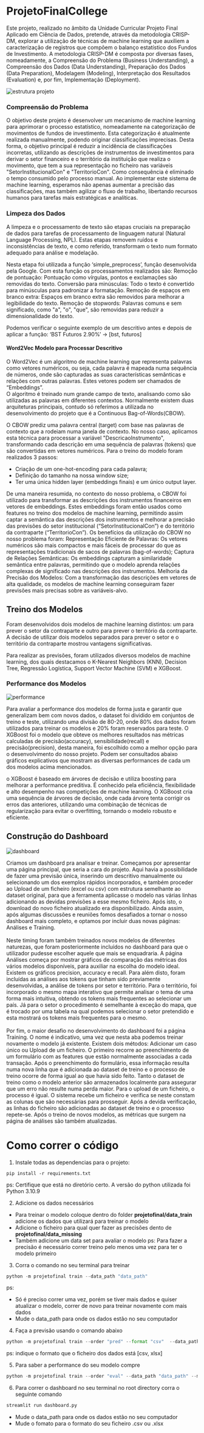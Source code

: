 # ProjetoFinalCollege
Este projeto, realizado no âmbito da Unidade Curricular Projeto Final Aplicado em Ciência de Dados, pretende, através da metodologia CRISP-DM, explorar a utilização de técnicas de machine learning que auxiliem a caracterização de registros que compõem o balanço estatístico dos Fundos de Investimento.
A metodologia CRISP-DM é composta por diversas fases, nomeadamente, a Compreensão do Problema (Business Understanding), a Compreensão dos Dados (Data Understanding), Preparação dos Dados (Data Preparation), Modelagem (Modeling), Interpretação dos Resultados (Evaluation) e, por fim, Implementação (Deployment). 

![estrutura projeto](imagens/organizar.png)

### Compreensão do Problema
O objetivo deste projeto é desenvolver um mecanismo de machine learning para aprimorar o processo estatístico, nomeadamente na categorização de movimentos de fundos de investimento. Esta categorização é atualmente realizada manualmente, podendo originar classificações imprecisas. Desta forma, o objetivo principal é reduzir a incidência de classificações incorretas, utilizando as descrições de instrumentos de investimentos para derivar o setor financeiro e o território da instituição que realiza o movimento, que tem a sua representação no ficheiro nas variáveis "SetorInstitucionalCon" e "TerritorioCon". Como consequência é eliminado o tempo consumido pelo processo manual. Ao implementar este sistema de machine learning, esperamos não apenas aumentar a precisão das classificações, mas também agilizar o fluxo de trabalho, libertando recursos humanos para tarefas mais estratégicas e analíticas.

###  Limpeza dos Dados
A limpeza e o processamento de texto são etapas cruciais na preparação de dados para tarefas de processamento de linguagem natural (Natural Language Processing, NPL). Estas etapas removem ruídos e inconsistências de texto, e como referido, transformam o texto num formato adequado para análise e modelação. <br>

Nesta etapa foi utilizada a função ‘simple_preprocess’, função desenvolvida pela Google. Com esta função os processamentos realizados são:
Remoção de pontuação: Pontuação como vírgulas, pontos e exclamações são removidas do texto.
Conversão para minúsculas: Todo o texto é convertido para minúsculas para padronizar a formatação.
Remoção de espaços em branco extra: Espaços em branco extra são removidos para melhorar a legibilidade do texto.
Remoção de stopwords: Palavras comuns e sem significado, como "a", "o", "que", são removidas para reduzir a dimensionalidade do texto. <br>

Podemos verificar o seguinte exemplo de um descritivo antes e depois de aplicar a função: 
‘BST Futuros 2.90%’ → [bst, futuros]

#### Word2Vec Modelo para Processar Descritivo 
O Word2Vec é um algoritmo de machine learning que representa palavras como vetores numéricos, ou seja, cada palavra é mapeada numa sequência de números, onde são capturadas as suas características semânticas e relações com outras palavras. Estes vetores podem ser chamados de “Embeddings”. <br>
O algoritmo é treinado num grande campo de texto, analisando como são utilizadas as palavras em diferentes contextos. Normalmente existem duas arquiteturas principais, contudo só referimos a utilizada no desenvolvimento do projeto que é a Continuous Bag-of-Words(CBOW).<br>

O CBOW prediz uma palavra central (target) com base nas palavras de contexto que a rodeiam numa janela de contexto. No nosso caso, aplicamos esta técnica para processar a variável "DescricaoInstrumento", transformando cada descrição em uma sequência de palavras (tokens) que são convertidas em vetores numéricos. Para o treino do modelo foram realizados 3 passos:
- Criação de um one-hot-encoding para cada palavra;
- Definição do tamanho na nossa window size;
- Ter uma única hidden layer (embeddings finais) e um único output layer.

De uma maneira resumida, no contexto do nosso problema, o CBOW foi utilizado para transformar as descrições dos instrumentos financeiros em vetores de embeddings. Estes embeddings foram então usados como features no treino dos modelos de machine learning, permitindo assim captar a semântica das descrições dos instrumentos e melhorar a precisão das previsões do setor institucional (“SetorInstitucionalCon”) e do território da contraparte (“TerritorioCon”). Os benefícios da utilização do CBOW no nosso problema foram:
Representação Eficiente de Palavras: Os vetores numéricos são mais compactos e mais fáceis de processar do que as representações tradicionais de sacos de palavras (bag-of-words);
Captura de Relações Semânticas: Os embeddings capturam a similaridade semântica entre palavras, permitindo que o modelo aprenda relações complexas de significado nas descrições dos instrumentos.
Melhoria da Precisão dos Modelos: Com a transformação das descrições em vetores de alta qualidade, os modelos de machine learning conseguiram fazer previsões mais precisas sobre as variáveis-alvo.

## Treino dos Modelos
Foram desenvolvidos dois modelos de machine learning distintos: um para prever o setor da contraparte e outro para prever o território da contraparte. A decisão de utilizar dois modelos separados para prever o setor e o território da contraparte mostrou vantagens significativas. <br>

Para realizar as previsões, foram utilizados diversos modelos de machine learning, dos quais destacamos o K-Nearest Neighbors (KNN), Decision Tree, Regressão Logística, Support Vector Machine (SVM) e XGBoost.

### Performance dos Modelos
![performance](imagens/modelos_performance.png)

Para avaliar a performance dos modelos de forma justa e garantir que generalizam bem com novos dados, o dataset foi dividido em conjuntos de treino e teste, utilizando uma divisão de 80-20, onde 80% dos dados foram utilizados para treinar os modelos e 20% foram reservados para teste. O XGBoost foi o modelo que obteve os melhores resultados nas métricas calculadas de precisão(accuracy), sensibilidade(recall) e precisão(precision), desta maneira, foi escolhido como a melhor opção para o desenvolvimento do nosso projeto. Podem ser consultados abaixo gráficos explicativos que mostram as diversas performances de cada um dos modelos acima mencionados.  <br>


 o XGBoost é baseado em árvores de decisão e utiliza boosting para melhorar a performance preditiva. É conhecido pela eficiência, flexibilidade e alto desempenho nas competições de machine learning. O XGBoost cria uma sequência de árvores de decisão, onde cada árvore tenta corrigir os erros das anteriores, utilizando uma combinação de técnicas de regularização para evitar o overfitting, tornando o modelo robusto e eficiente. 


## Construção do Dashboard
![dashboard](imagens/dashboard.jpg)

Criamos um dashboard pra analisar e treinar. 
Começamos por apresentar uma página principal, que seria a cara do projeto. Aqui havia a possibilidade de fazer uma previsão única, inserindo um descritivo manualmente ou selecionando um dos exemplos rápidos incorporados, e também proceder ao Upload de um ficheiro (excel ou csv) com estrutura semelhante ao dataset original, para que a ferramenta aplicasse o modelo nas várias linhas adicionando as devidas previsões a esse mesmo ficheiro. Após isto, o download do novo ficheiro atualizado era disponibilizado. Ainda assim, após algumas discussões e reuniões fomos desafiados a tornar o nosso dashboard mais completo, e optamos por incluir duas novas páginas: Análises e Training.
<br><br>
Neste timing foram também treinados novos modelos de diferentes naturezas, que foram posteriormente incluídos no dashboard para que o utilizador pudesse escolher aquele que mais se enquadraria. A página Análises começa por mostrar gráficos de comparação das métricas dos vários modelos disponíveis, para auxiliar na escolha do modelo ideal. Existem os gráficos precision, accuracy e recall. Para além disto, foram incluídas as análises aos tokens que tinham sido previamente desenvolvidas, a análise de tokens por setor e território. Para o território, foi incorporado o mesmo mapa interativo que permite analisar o tema de uma forma mais intuitiva, obtendo os tokens mais frequentes ao selecionar um país. Já para o setor o procedimento é semelhante à exceção do mapa, que é trocado por uma tabela na qual podemos selecionar o setor pretendido e esta mostrará os tokens mais frequentes para o mesmo.
<br><br>
Por fim, o maior desafio no desenvolvimento do dashboard foi a página Training. O nome é indicativo, uma vez que nesta aba podemos treinar novamente o modelo já existente. Existem dois métodos: Adicionar um caso único ou Upload de um ficheiro. O primeiro recorre ao preenchimento de um formulário com as features que estão normalmente associadas a cada transação. Após o preenchimento do formulário, essa informação resulta numa nova linha que é adicionada ao dataset de treino e o processo de treino ocorre de forma igual ao que havia sido feito. Tanto o dataset de treino como o modelo anterior são armazenados localmente para assegurar que um erro não resulte numa perda maior. Para o upload de um ficheiro, o processo é igual. O sistema recebe um ficheiro e verifica se neste constam as colunas que são necessárias para prosseguir. Após a devida verificação, as linhas do ficheiro são adicionadas ao dataset de treino e o processo repete-se. Após o treino de novos modelos, as métricas que surgem na página de análises são também atualizadas.



# Como correr o código
1. Instale todas as dependencias para o projeto: 
```
pip install -r requirements.txt
```
ps: Certifique que está no diretório certo. A versão do python utilizada foi Python 3.10.9

2. Adicione os dados necessários
- Para treinar o modelo coloque dentro do folder **projetofinal/data_train** adicione os dados que utilizará para treinar o modelo
- Adicione o ficheiro para qual quer fazer as precisões dento de **projetofinal/data_missing**
- Também adicione um data set para avaliar o modelo
ps: Para fazer a precisão é necessário correr treino pelo menos uma vez para ter o modelo primeiro

3. Corra o comando no seu terminal para treinar
```python
python -m projetofinal train --data_path "data_path"
```
ps: 
- Só é preciso correr uma vez, porém se tiver mais dados e quiser atualizar o modelo, correr de novo para treinar novamente com mais dados
- Mude o data_path para onde os dados estão no seu computador

4.  Faça a previsão usando o comando abaixo
```python
python -m projetofinal train --order "pred" --format "csv"  --data_path "data_path" --model_name "name_of_model"
```
ps: indique o formato que o ficheiro dos dados está [csv, xlsx]

5. Para saber a performance do seu modelo compre
```python
python -m projetofinal train --order "eval" --data_path "data_path" --model_path 'model_path'  --format "csv" --model_name "name_of_model" 
```

6. Para correr o dashboard no seu terminal no root directory corra o seguinte comando
```python
streamlit run dashboard.py    
```

- Mude o data_path para onde os dados estão no seu computador
- Mude o fomato para o formato do seu  ficheiro .csv ou .xlsx